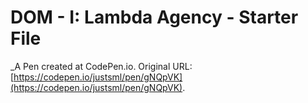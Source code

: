# DOM - I: Lambda Agency - Starter File
 _A Pen created at CodePen.io. Original URL: [https://codepen.io/justsml/pen/gNQpVK](https://codepen.io/justsml/pen/gNQpVK).

 